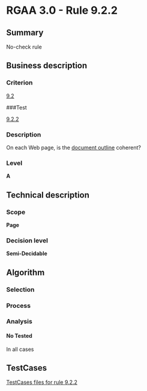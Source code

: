 # RGAA 3.0 -  Rule 9.2.2

## Summary

No-check rule

## Business description

### Criterion

[9.2](http://disic.github.io/rgaa_referentiel_en/RGAA3.0_Criteria_English_version_v1.html#crit-9-2)

###Test

[9.2.2](http://disic.github.io/rgaa_referentiel_en/RGAA3.0_Criteria_English_version_v1.html#test-9-2-2)

### Description
On each Web page, is the <a href="http://disic.github.io/rgaa_referentiel_en/RGAA3.0_Glossary_English_version_v1.html#mDocumentOutline">document outline</a> coherent? 


### Level

**A**

## Technical description

### Scope

**Page**

### Decision level

**Semi-Decidable**

## Algorithm

### Selection

### Process

### Analysis

#### No Tested 

In all cases



##  TestCases 

[TestCases files for rule 9.2.2](https://github.com/Asqatasun/Asqatasun/tree/master/rules/rules-rgaa3.0/src/test/resources/testcases/rgaa30/Rgaa30Rule090202/) 


